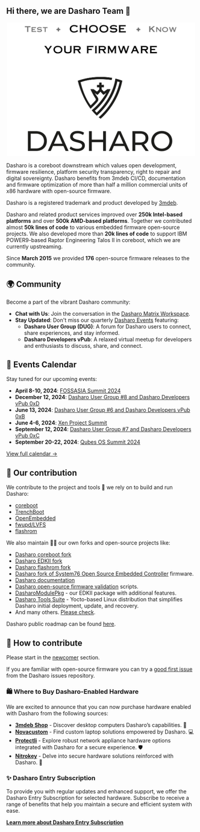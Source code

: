 ## Hi there, we are Dasharo Team 👋

<p align="center">
<img src="https://raw.githubusercontent.com/Dasharo/.github/main/profile/images/logo-bar.png" width="500" align=center/>
</p>

Dasharo is a coreboot downstream which values open development, firmware
resilience, platform security transparency, right to repair and digital
sovereignty. Dasharo benefits from 3mdeb CI/CD, documentation and firmware
optimization of more than half a million commercial units of x86 hardware with
open-source firmware.

Dasharo is a registered trademark and product developed by
[3mdeb](https://github.com/3mdeb).

Dasharo and related product services improved over **250k Intel-based
platforms** and over **500k AMD-based platforms**. Together we contributed
almost **50k lines of code** to various embedded firmware open-source projects.
We also developed more than **20k lines of code** to support IBM POWER9-based
Raptor Engineering Talos II in coreboot, which we are currently upstreaming.

<!-- data checkpoint  13.09.2023 -->

Since **March 2015** we provided **176** open-source firmware releases to the
community.

<!--

- TBD - provide more statistics

-->

## 🌍 Community

Become a part of the vibrant Dasharo community:

- **Chat with Us**: Join the conversation in the [Dasharo Matrix
  Workspace](https://matrix.to/#/#dasharo:matrix.org).
- **Stay Updated**: Don't miss our quarterly [Dasharo
  Events](https://vpub.dasharo.com/) featuring:
  - **Dasharo User Group (DUG)**: A forum for Dasharo users to connect, share
    experiences, and stay informed.
  - **Dasharo Developers vPub**: A relaxed virtual meetup for developers and
    enthusiasts to discuss, share, and connect.

## 📅 Events Calendar

Stay tuned for our upcoming events:

- **April 8-10, 2024**: [FOSSASIA Summit 2024](https://eventyay.com/e/55d2a466/session/9138)
- **December 12, 2024**: [Dasharo User Group #8 and Dasharo Developers vPub 0xD](https://vpub.dasharo.com/e/15/dasharo-user-group-8)
- **June 13, 2024**: [Dasharo User Group #6 and Dasharo Developers vPub 0xB](https://vpub.dasharo.com/e/13/dasharo-user-group-6)
- **June 4-6, 2024**: [Xen Project Summit](https://xenprojectsummit2024.sched.com/event/1bCFO/challenges-and-status-of-enabling-trenchboot-in-xen-hypervisor-michal-zygowski-piotr-krol-3mdeb)
- **September 12, 2024**: [Dasharo User Group #7 and Dasharo Developers vPub 0xC](https://vpub.dasharo.com/e/14/dasharo-user-group-7)
- **September 20-22, 2024**: [Qubes OS Summit 2024](https://vpub.dasharo.com/e/16/qubes-os-summit-2024)

[View full calendar →](https://vpub.dasharo.com)

## 👥 Our contribution

We contribute to the project and tools 🔧 we rely on to build and run Dasharo:

- [coreboot](https://doc.coreboot.org/contributing/index.html)
- [TrenchBoot](https://trenchboot.org/documentation/CONTRIBUTING/)
- [OpenEmbedded](https://www.openembedded.org/wiki/How_to_submit_a_patch_to_OpenEmbedded)
- [fwupd/LVFS](https://github.com/fwupd/fwupd)
- [flashrom](https://www.flashrom.org/Development_Guidelines)

<!--
* [Tianocore EDKII](https://www.tianocore.org/contrib/)
-->

We also maintain 🧙‍♂️ our own forks and open-source projects like:

- [Dasharo coreboot fork](https://github.com/Dasharo/coreboot)
- [Dasharo EDKII fork](https://github.com/Dasharo/edk2)
- [Dasharo flashrom fork](https://github.com/Dasharo/flashrom)
- [Dasharo fork of System76 Open Source Embedded Controller](https://github.com/Dasharo/ec)
  firmware.
- [Dasharo documentation](https://github.com/Dasharo/docs)
- [Dasharo open-source firmware validation](https://github.com/Dasharo/open-source-firmware-validation)
  scripts.
- [DasharoModulePkg](https://github.com/Dasharo/DasharoModulePkg) - our EDKII
  package with additional features.
- [Dasharo Tools Suite](https://github.com/Dasharo/meta-dts) - Yocto-based
  Linux distribution that simplifies Dasharo initial deployment, update, and
  recovery.
- And many others. [Please check](https://github.com/orgs/Dasharo/repositories).

Dasharo public roadmap can be found [here](https://github.com/Dasharo/dasharo-issues/milestones).

## 📘 How to contribute

Please start in the [newcomer](https://docs.dasharo.com/#newcommers) section.

If you are familiar with open-source firmware you can try a [good first
issue](https://github.com/Dasharo/dasharo-issues/issues?q=is%3Aopen+is%3Aissue+label%3A%22good+first+issue%22)
from the Dasharo issues repository.

### :shopping: Where to Buy Dasharo-Enabled Hardware

We are excited to announce that you can now purchase hardware enabled with
Dasharo from the following sources:

- **[3mdeb
  Shop](https://shop.3mdeb.com/product-category/dasharo-supported-hardware/)** -
  Discover desktop computers Dasharo’s capabilities. :star2:
- **[Novacustom](https://configurelaptop.eu)** - Find custom laptop solutions
  empowered by Dasharo. :computer:
- **[Protectli](https://protectli.com)** - Explore robust network appliance
  hardware options integrated with Dasharo for a secure experience. :shield:
- **[Nitrokey](https://shop.nitrokey.com/shop/product/nitropc-pro-523)** -
  Delve into secure hardware solutions reinforced with Dasharo. :key:

### :sparkles: Dasharo Entry Subscription

To provide you with regular updates and enhanced support, we offer the Dasharo
Entry Subscription for selected hardware. Subscribe to receive a range of
benefits that help you maintain a secure and efficient system with ease.

**[Learn more about Dasharo Entry
Subscription](https://shop.3mdeb.com/product-category/dasharo-entry-subscription/)**

<!--

**Here are some ideas to get you started:**

🙋‍♀️ A short introduction - what is your organization all about?
🌈 Contribution guidelines - how can the community get involved?
👩‍💻 Useful resources - where can the community find your docs? Is there anything else the community should know?
🍿 Fun facts - what does your team eat for breakfast?
🧙 Remember, you can do mighty things with the power of [Markdown](https://docs.github.com/github/writing-on-github/getting-started-with-writing-and-formatting-on-github/basic-writing-and-formatting-syntax)
-->
